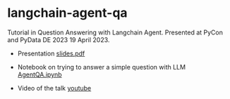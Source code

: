 # langchain-agent-qa
 Tutorial in Question Answering with Langchain Agent.
 Presented at PyCon and PyData DE 2023 19 April 2023.

- Presentation [slides.pdf]('slides.pdf)

- Notebook on trying to answer a simple question with LLM [AgentQA.ipynb](AgentQA.ipynb)

- Video of the talk  [youtube](https://www.youtube.com/watch?v=SSr0h7_lqO4)

